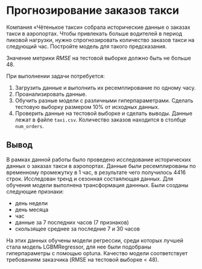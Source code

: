 #  Прогнозирование заказов такси

Компания «Чётенькое такси» собрала исторические данные о заказах такси в аэропортах. Чтобы привлекать больше водителей в период пиковой нагрузки, нужно спрогнозировать количество заказов такси на следующий час. Постройте модель для такого предсказания.

Значение метрики *RMSE* на тестовой выборке должно быть не больше 48.

При выполнении задачи потребуется:
1. Загрузить данные и выполнить их ресемплирование по одному часу.
2. Проанализировать данные.
3. Обучить разные модели с различными гиперпараметрами. Сделать тестовую выборку размером 10% от исходных данных.
4. Проверить данные на тестовой выборке и сделать выводы.
Данные лежат в файле `taxi.csv`. Количество заказов находится в столбце `num_orders`.

## Вывод
В рамках данной работы было проведено исследование исторических данных о заказах такси в аэропортах. Данные были ресемплированы по временному промежутку в 1 час, в результате чего получилось 4416 строк. Исследован тренд и сезонная состаялющая данных.
Для обучения модели выполнена трансформация даннных. Были созданы следующие признаки:
 * день недели
 * день месяца
 * час
 * данные за 7 последних часов (7 признаков)
 * скользящее среднее за последние 7 и 30 часов

На этих данных обучены модели регрессии, среди которых лучшей стала модель LGBMRegressor, для нее были подобраны гиперпараметры с помощью optuna. Качество модели соответствует требованиям заказчика (RMSE на тестовой выборке < 48).
